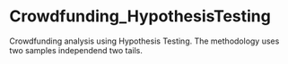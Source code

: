 # Crowdfunding_HypothesisTesting
Crowdfunding analysis using Hypothesis Testing. The methodology uses two samples independend two tails.
